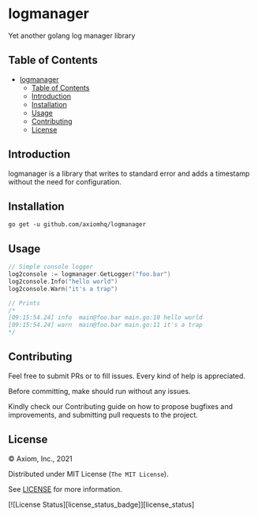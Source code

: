 # logmanager
Yet another golang log manager library

## Table of Contents
- [logmanager](#logmanager)
  - [Table of Contents](#table-of-contents)
  - [Introduction](#introduction)
  - [Installation](#installation)
  - [Usage](#usage)
  - [Contributing](#contributing)
  - [License](#license)

## Introduction

logmanager is a library that writes to standard error and adds a timestamp without the need for configuration.

## Installation

`go get -u github.com/axiomhq/logmanager`

## Usage

```go
// Simple console logger
log2console := logmanager.GetLogger("foo.bar")
log2console.Info("hello world")
log2console.Warn("it's a trap")

// Prints
/*
[09:15:54.24] info  main@foo.bar main.go:10 hello world
[09:15:54.24] warn  main@foo.bar main.go:11 it's a trap
*/
```

## Contributing

Feel free to submit PRs or to fill issues. Every kind of help is appreciated.

Before committing, make should run without any issues.

Kindly check our Contributing guide on how to propose bugfixes and improvements, and submitting pull requests to the project.

## License

&copy; Axiom, Inc., 2021

Distributed under MIT License (`The MIT License`).

See [LICENSE](LICENSE) for more information.

[![License Status][license_status_badge]][license_status]


<!-- Badges -->


